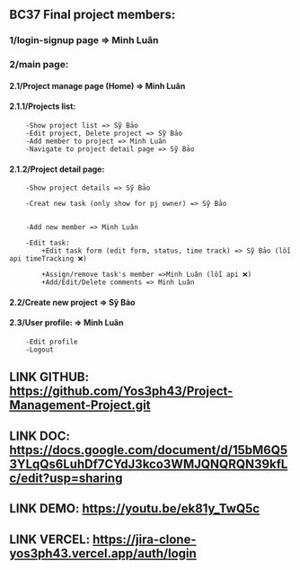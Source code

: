 ## BC37 Final project members:

### 1/login-signup page => Minh Luân

### 2/main page:

#### 2.1/Project manage page (Home) => Minh Luân

#### 2.1.1/Projects list:

    	-Show project list => Sỹ Bảo
    	-Edit project, Delete project => Sỹ Bảo
    	-Add member to project => Minh Luân
    	-Navigate to project detail page => Sỹ Bảo

#### 2.1.2/Project detail page:

    	-Show project details => Sỹ Bảo

    	-Creat new task (only show for pj owner) => Sỹ Bảo


    	-Add new member => Minh Luân

    	-Edit task:
    		+Edit task form (edit form, status, time track) => Sỹ Bảo (lỗi api timeTracking ❌)

    		+Assign/remove task's member =>Minh Luân (lỗi api ❌)
    		+Add/Edit/Delete comments => Minh Luân

#### 2.2/Create new project => Sỹ Bảo

#### 2.3/User profile: => Minh Luân

    	-Edit profile
    	-Logout

## LINK GITHUB: https://github.com/Yos3ph43/Project-Management-Project.git

## LINK DOC: https://docs.google.com/document/d/15bM6Q53YLqQs6LuhDf7CYdJ3kco3WMJQNQRQN39kfLc/edit?usp=sharing

## LINK DEMO: https://youtu.be/ek81y_TwQ5c

## LINK VERCEL: https://jira-clone-yos3ph43.vercel.app/auth/login
